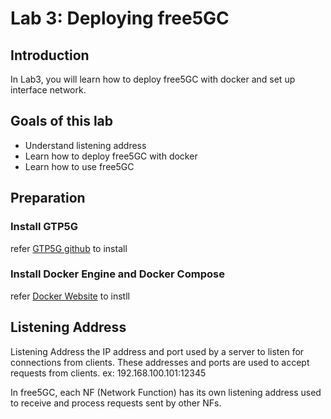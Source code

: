 # Lab 3: Deploying free5GC

## Introduction

In Lab3, you will learn how to deploy free5GC with docker and set up interface network.

## Goals of this lab

- Understand listening address 
- Learn how to deploy free5GC with docker 
- Learn how to use free5GC

## Preparation

### Install GTP5G

refer [GTP5G github](https://github.com/free5gc/gtp5g) to install

### Install Docker Engine and Docker Compose 
refer [Docker Website](https://docs.docker.com/engine/install/ubuntu/) to instll 

## Listening Address

Listening Address the IP address and port used by a server to listen for connections from clients. These addresses and ports are used to accept requests from clients. ex: 192.168.100.101:12345

In free5GC, each NF (Network Function) has its own listening address used to receive and process requests sent by other NFs.
